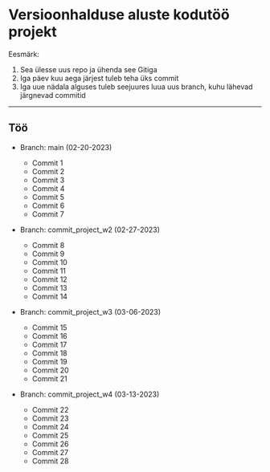 # Versioonhalduse aluste kodutöö projekt

Eesmärk:
1) Sea ülesse uus repo ja ühenda see Gitiga
2) Iga päev kuu aega järjest tuleb teha üks commit
3) Iga uue nädala alguses tuleb seejuures luua uus branch, kuhu lähevad järgnevad commitid

***

## Töö
 
 * Branch: main (02-20-2023)
    * Commit 1
    * Commit 2
    * Commit 3
    * Commit 4
    * Commit 5
    * Commit 6
    * Commit 7

* Branch: commit_project_w2 (02-27-2023)
    * Commit 8
    * Commit 9
    * Commit 10
    * Commit 11
    * Commit 12
    * Commit 13
    * Commit 14

* Branch: commit_project_w3 (03-06-2023)
    * Commit 15
    * Commit 16
    * Commit 17
    * Commit 18
    * Commit 19
    * Commit 20
    * Commit 21

* Branch: commit_project_w4 (03-13-2023)
    * Commit 22
    * Commit 23
    * Commit 24
    * Commit 25
    * Commit 26
    * Commit 27
    * Commit 28